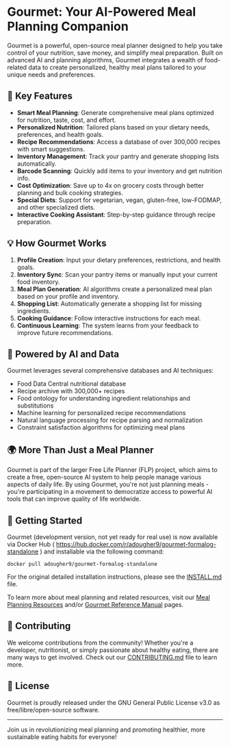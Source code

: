 # Gourmet: Your AI-Powered Meal Planning Companion

Gourmet is a powerful, open-source meal planner designed to help you take control of your nutrition, save money, and simplify meal preparation. Built on advanced AI and planning algorithms, Gourmet integrates a wealth of food-related data to create personalized, healthy meal plans tailored to your unique needs and preferences.

## 🌟 Key Features

- **Smart Meal Planning**: Generate comprehensive meal plans optimized for nutrition, taste, cost, and effort.
- **Personalized Nutrition**: Tailored plans based on your dietary needs, preferences, and health goals.
- **Recipe Recommendations**: Access a database of over 300,000 recipes with smart suggestions.
- **Inventory Management**: Track your pantry and generate shopping lists automatically.
- **Barcode Scanning**: Quickly add items to your inventory and get nutrition info.
- **Cost Optimization**: Save up to 4x on grocery costs through better planning and bulk cooking strategies.
- **Special Diets**: Support for vegetarian, vegan, gluten-free, low-FODMAP, and other specialized diets.
- **Interactive Cooking Assistant**: Step-by-step guidance through recipe preparation.

## 💡 How Gourmet Works

1. **Profile Creation**: Input your dietary preferences, restrictions, and health goals.
2. **Inventory Sync**: Scan your pantry items or manually input your current food inventory.
3. **Meal Plan Generation**: AI algorithms create a personalized meal plan based on your profile and inventory.
4. **Shopping List**: Automatically generate a shopping list for missing ingredients.
5. **Cooking Guidance**: Follow interactive instructions for each meal.
6. **Continuous Learning**: The system learns from your feedback to improve future recommendations.

## 🧠 Powered by AI and Data

Gourmet leverages several comprehensive databases and AI techniques:

- Food Data Central nutritional database
- Recipe archive with 300,000+ recipes
- Food ontology for understanding ingredient relationships and substitutions
- Machine learning for personalized recipe recommendations
- Natural language processing for recipe parsing and normalization
- Constraint satisfaction algorithms for optimizing meal plans

## 🌍 More Than Just a Meal Planner

Gourmet is part of the larger Free Life Planner (FLP) project, which aims to create a free, open-source AI system to help people manage various aspects of daily life. By using Gourmet, you're not just planning meals - you're participating in a movement to democratize access to powerful AI tools that can improve quality of life worldwide.

## 🚀 Getting Started

Gourmet (development version, not yet ready for real use) is now available via Docker Hub ( https://hub.docker.com/r/adougher9/gourmet-formalog-standalone ) and installable via the following command:

`docker pull adougher9/gourmet-formalog-standalone`

For the original detailed installation instructions, please see the [INSTALL.md](INSTALL.md) file.

To learn more about meal planning and related resources, visit our [Meal Planning Resources](https://frdcsa.org/~andrewdo/WebWiki/MealPlanningResources.html) and/or [Gourmet Reference Manual](https://github.com/aindilis/gourmet-formalog-standalone/blob/main/GourmetReference.md) pages.

## 🤝 Contributing

We welcome contributions from the community! Whether you're a developer, nutritionist, or simply passionate about healthy eating, there are many ways to get involved. Check out our [CONTRIBUTING.md](CONTRIBUTING.md) file to learn more.

## 📜 License

Gourmet is proudly released under the GNU General Public License v3.0 as free/libre/open-source software.

---

Join us in revolutionizing meal planning and promoting healthier, more sustainable eating habits for everyone!
